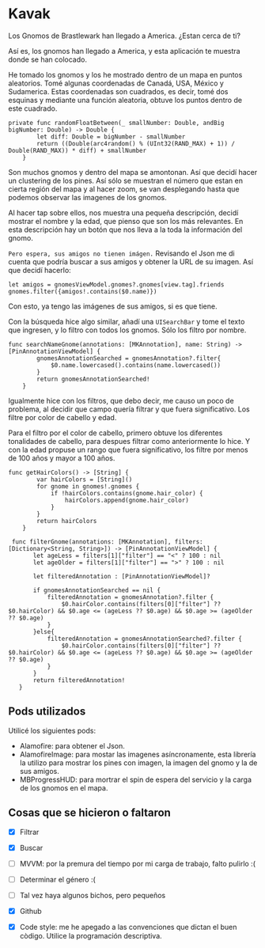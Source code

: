 # Kavak

Los Gnomos de Brastlewark han llegado a America. ¿Estan cerca de ti?

Así es, los gnomos han llegado a America, y esta aplicación te muestra donde se han colocado.

He tomado los gnomos y los he mostrado dentro de un mapa en puntos aleatorios. Tomé algunas coordenadas de Canadá, USA, México y Sudamerica.
Estas coordenadas son cuadrados, es decir, tomé dos esquinas y mediante una función aleatoria, obtuve los puntos dentro de este cuadrado.
```
private func randomFloatBetween(_ smallNumber: Double, andBig bigNumber: Double) -> Double {
        let diff: Double = bigNumber - smallNumber
        return ((Double(arc4random() % (UInt32(RAND_MAX) + 1)) / Double(RAND_MAX)) * diff) + smallNumber
    }
```
Son muchos gnomos y dentro del mapa se amontonan. Así que decidí hacer un clustering de los pines. Así sólo se muestran el número que estan en 
cierta región del mapa y al hacer zoom, se van desplegando hasta que podemos observar las imagenes de los gnomos.

Al hacer tap sobre ellos, nos muestra una pequeña descripción, decidí mostrar el nombre y la edad, que pienso que son los más relevantes. En esta 
descripción hay un botón que nos lleva a la toda la información del gnomo.

`Pero espera, sus amigos no tienen imágen.` Revisando el Json me di cuenta que podría buscar a sus amigos y obtener la URL de su imagen. Así que decidí 
hacerlo:
```
let amigos = gnomesViewModel.gnomes?.gnomes[view.tag].friends
gnomes.filter({amigos!.contains($0.name)})
```
Con esto, ya tengo las imágenes de sus amigos, si es que tiene.

Con la búsqueda hice algo similar, añadí una `UISearchBar` y tome el texto que ingresen, y lo filtro con todos los gnomos. Sólo los filtro por nombre.
```
func searchNameGnome(annotations: [MKAnnotation], name: String) -> [PinAnnotationViewModel] {
        gnomesAnnotationSearched = gnomesAnnotation?.filter{
            $0.name.lowercased().contains(name.lowercased())
        }
        return gnomesAnnotationSearched!
    }
 ```

Igualmente hice con los filtros, que debo decir, me causo un poco de problema, al decidir que campo quería filtrar y que fuera significativo. Los filtre por 
color de cabello y edad.

Para el filtro por el color de cabello, primero obtuve los diferentes tonalidades de cabello, para despues filtrar como anteriormente lo hice. Y con la edad 
propuse un rango que fuera significativo, los filtre por menos de 100 años y mayor a 100 años.
```
func getHairColors() -> [String] {
        var hairColors = [String]()
        for gnome in gnomes!.gnomes {
            if !hairColors.contains(gnome.hair_color) {
                hairColors.append(gnome.hair_color)
            }
        }
        return hairColors
    }
 ```
 ```
  func filterGnome(annotations: [MKAnnotation], filters: [Dictionary<String, String>]) -> [PinAnnotationViewModel] {
        let ageLess = filters[1]["filter"] == "<" ? 100 : nil
        let ageOlder = filters[1]["filter"] == ">" ? 100 : nil
        
        let filteredAnnotation : [PinAnnotationViewModel]?
        
        if gnomesAnnotationSearched == nil {
            filteredAnnotation = gnomesAnnotation?.filter {
                $0.hairColor.contains(filters[0]["filter"] ?? $0.hairColor) && $0.age <= (ageLess ?? $0.age) && $0.age >= (ageOlder ?? $0.age)
            }
        }else{
            filteredAnnotation = gnomesAnnotationSearched?.filter {
                $0.hairColor.contains(filters[0]["filter"] ?? $0.hairColor) && $0.age <= (ageLess ?? $0.age) && $0.age >= (ageOlder ?? $0.age)
            }
        }
        return filteredAnnotation!
    }
```

## Pods utilizados

Utilicé los siguientes pods:

- Alamofire: para obtener el Json.
- AlamofireImage: para mostar las imagenes asíncronamente, esta librería la utilizo para mostrar los pines con imagen, la imagen del gnomo y la de sus amigos.
- MBProgressHUD: para mortrar el spin de espera del servicio y la carga de los gnomos en el mapa.

## Cosas que se hicieron o faltaron

- [x] Filtrar
- [x] Buscar
- [ ] MVVM: por la premura del tiempo por mi carga de trabajo, falto pulirlo :(
- [ ] Determinar el género :(
- [ ] Tal vez haya algunos bichos, pero pequeños
- [x] Github
- [x] Code style: me he apegado a las convenciones que dictan el buen còdigo. Utilice la programación descriptiva.




  
  
    



